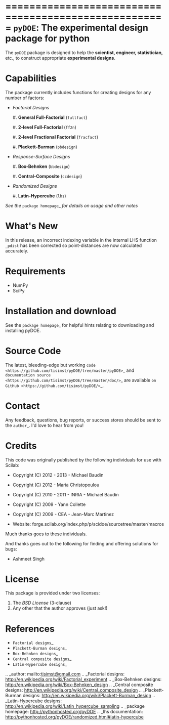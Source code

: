 =====================================================
``pyDOE``: The experimental design package for python
=====================================================

The ``pyDOE`` package is designed to help the 
**scientist, engineer, statistician,** etc., to construct appropriate 
**experimental designs**.

Capabilities
============

The package currently includes functions for creating designs for any 
number of factors:

- *Factorial Designs*

  #. **General Full-Factorial** (``fullfact``)

  #. **2-level Full-Factorial** (``ff2n``)

  #. **2-level Fractional Factorial** (``fracfact``)

  #. **Plackett-Burman** (``pbdesign``)

- *Response-Surface Designs* 

  #. **Box-Behnken** (``bbdesign``)

  #. **Central-Composite** (``ccdesign``)

- *Randomized Designs*

  #. **Latin-Hypercube** (``lhs``)
  
*See the* `package homepage`_ *for details on usage and other notes*

What's New
==========

In this release, an incorrect indexing variable in the internal LHS function
``_pdist`` has been corrected so point-distances are now calculated accurately.

Requirements
============

- NumPy
- SciPy

Installation and download
=========================

See the `package homepage`_ for helpful hints relating to downloading
and installing pyDOE.

Source Code
===========

The latest, bleeding-edge but working `code
<https://github.com/tisimst/pyDOE/tree/master/pyDOE>`_
and `documentation source
<https://github.com/tisimst/pyDOE/tree/master/doc/>`_ are
available `on GitHub <https://github.com/tisimst/pyDOE/>`_.

Contact
=======

Any feedback, questions, bug reports, or success stores should
be sent to the `author`_. I'd love to hear from you!

Credits
=======

This code was originally published by the following individuals for use with
Scilab:
    
- Copyright (C) 2012 - 2013 - Michael Baudin
- Copyright (C) 2012 - Maria Christopoulou
- Copyright (C) 2010 - 2011 - INRIA - Michael Baudin
- Copyright (C) 2009 - Yann Collette
- Copyright (C) 2009 - CEA - Jean-Marc Martinez

- Website: forge.scilab.org/index.php/p/scidoe/sourcetree/master/macros

Much thanks goes to these individuals.

And thanks goes out to the following for finding and offering solutions for
bugs:

- Ashmeet Singh

License
=======

This package is provided under two licenses:

1. The *BSD License* (3-clause)
2. Any other that the author approves (just ask!)

References
==========

- `Factorial designs`_
- `Plackett-Burman designs`_
- `Box-Behnken designs`_
- `Central composite designs`_
- `Latin-Hypercube designs`_

.. _author: mailto:tisimst@gmail.com
.. _Factorial designs: http://en.wikipedia.org/wiki/Factorial_experiment
.. _Box-Behnken designs: http://en.wikipedia.org/wiki/Box-Behnken_design
.. _Central composite designs: http://en.wikipedia.org/wiki/Central_composite_design
.. _Plackett-Burman designs: http://en.wikipedia.org/wiki/Plackett-Burman_design
.. _Latin-Hypercube designs: http://en.wikipedia.org/wiki/Latin_hypercube_sampling
.. _package homepage: http://pythonhosted.org/pyDOE
.. _lhs documentation: http://pythonhosted.org/pyDOE/randomized.html#latin-hypercube
